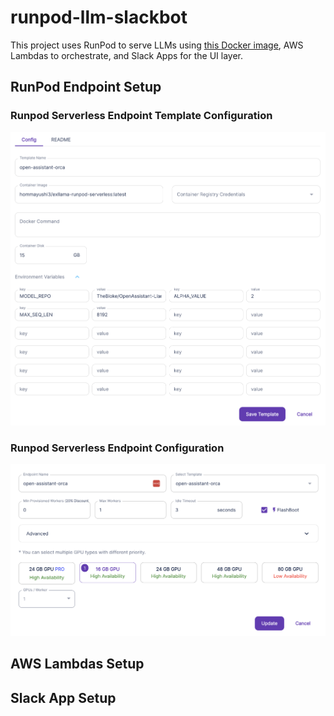 # runpod-llm-slackbot
This project uses RunPod to serve LLMs using [this Docker image](https://github.com/hommayushi3/exllama-runpod-serverless), AWS Lambdas to orchestrate, and Slack Apps for the UI layer.

## RunPod Endpoint Setup
### Runpod Serverless Endpoint Template Configuration
![Configuration for Runpod Serverless Endpoint Template](artifacts/runpod_serverless_template_config.png)
### Runpod Serverless Endpoint Configuration
![Configuration for Runpod Serverless Endpoint](artifacts/runpod_endpoint_config.png)

## AWS Lambdas Setup

## Slack App Setup

